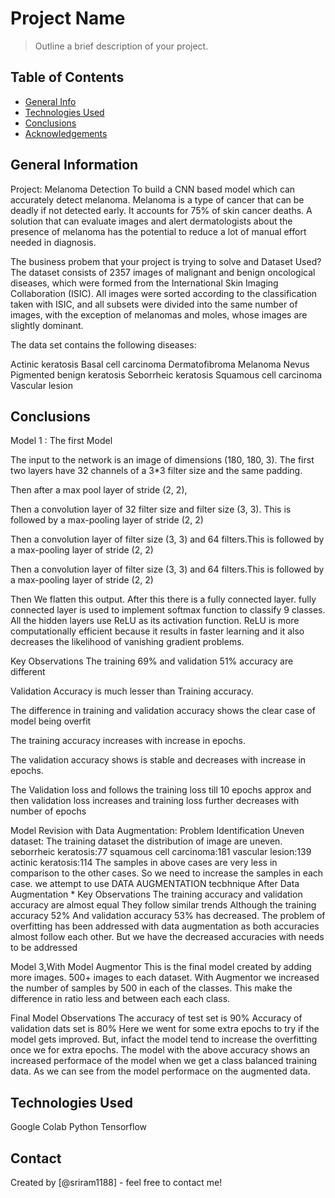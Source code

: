 # Project Name
> Outline a brief description of your project.


## Table of Contents
* [General Info](#general-information)
* [Technologies Used](#technologies-used)
* [Conclusions](#conclusions)
* [Acknowledgements](#acknowledgements)

<!-- You can include any other section that is pertinent to your problem -->

## General Information
Project: Melanoma Detection To build a CNN based model which can accurately detect melanoma. Melanoma is a type of cancer that can be deadly if not detected early. It accounts for 75% of skin cancer deaths. A solution that can evaluate images and alert dermatologists about the presence of melanoma has the potential to reduce a lot of manual effort needed in diagnosis.

The business probem that your project is trying to solve and Dataset Used? The dataset consists of 2357 images of malignant and benign oncological diseases, which were formed from the International Skin Imaging Collaboration (ISIC). All images were sorted according to the classification taken with ISIC, and all subsets were divided into the same number of images, with the exception of melanomas and moles, whose images are slightly dominant.

The data set contains the following diseases:

Actinic keratosis Basal cell carcinoma Dermatofibroma Melanoma Nevus Pigmented benign keratosis Seborrheic keratosis Squamous cell carcinoma Vascular lesion

<!-- You don't have to answer all the questions - just the ones relevant to your project. -->

## Conclusions
Model 1 :
The first Model

The input to the network is an image of dimensions (180, 180, 3). The first two layers have 32 channels of a 3*3 filter size and the same padding.

Then after a max pool layer of stride (2, 2),

Then a convolution layer of 32 filter size and filter size (3, 3). This is followed by a max-pooling layer of stride (2, 2)

Then a convolution layer of filter size (3, 3) and 64 filters.This is followed by a max-pooling layer of stride (2, 2)

Then a convolution layer of filter size (3, 3) and 64 filters.This is followed by a max-pooling layer of stride (2, 2)

Then We flatten this output. After this there is a fully connected layer. fully connected layer is used to implement softmax function to classify 9 classes. All the hidden layers use ReLU as its activation function. ReLU is more computationally efficient because it results in faster learning and it also decreases the likelihood of vanishing gradient problems.

Key Observations
The training 69% and validation 51% accuracy are different

Validation Accuracy is much lesser than Training accuracy.

The difference in training and validation accuracy shows the clear case of model being overfit

The training accuracy increases with increase in epochs.

The validation accuracy shows is stable and decreases with increase in epochs.

The Validation loss and follows the training loss till 10 epochs approx and then validation loss increases and training loss further decreases with number of epochs

Model Revision with Data Augmentation:
Problem Identification Uneven dataset: The training dataset the distribution of image are uneven. seborrheic keratosis:77 squamous cell carcinoma:181 vascular lesion:139 actinic keratosis:114 The samples in above cases are very less in comparison to the other cases. So we need to increase the samples in each case. we attempt to use DATA AUGMENTATION tecbhnique
After Data Augmentation *
Key Observations
The training accuracy and validation accuracy are almost equal They follow similar trends Although the training accuracy 52% And validation accuracy 53% has decreased. The problem of overfitting has been addressed with data augmentation as both accuracies almost follow each other. But we have the decreased accuracies with needs to be addressed

Model 3,With Model Augmentor
This is the final model created by adding more images. 500+ images to each dataset. With Augmentor we increased the number of samples by 500 in each of the classes. This make the difference in ratio less and between each each class.

Final Model Observations
The accuracy of test set is 90%
Accuracy of validation dats set is 80%
Here we went for some extra epochs to try if the model gets improved. But, infact the model tend to increase the overfitting once we for extra epochs.
The model with the above accuracy shows an increased performace of the model when we get a class balanced training data.
As we can see from the model performace on the augmented data.

<!-- You don't have to answer all the questions - just the ones relevant to your project. -->


## Technologies Used
Google Colab
Python
Tensorflow

<!-- As the libraries versions keep on changing, it is recommended to mention the version of library used in this project -->



## Contact
Created by [@sriram1188] - feel free to contact me!


<!-- Optional -->
<!-- ## License -->
<!-- This project is open source and available under the [... License](). -->

<!-- You don't have to include all sections - just the one's relevant to your project -->
